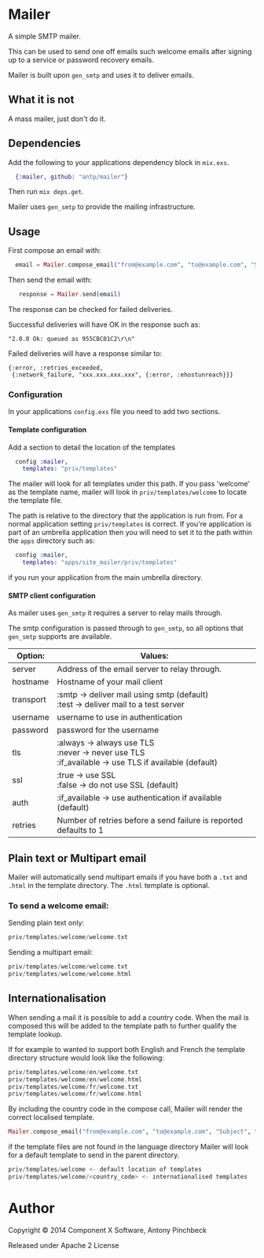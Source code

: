 # Mailer

A simple SMTP mailer.

This can be used to send one off emails such welcome emails after signing up
to a service or password recovery emails.

Mailer is built upon ```gen_smtp``` and uses it to deliver emails. 

## What it is not

A mass mailer, just don't do it.


## Dependencies
Add the following to your applications dependency block in ```mix.exs```.

```elixir
  {:mailer, github: "antp/mailer"}
```

Then run ```mix deps.get```.

Mailer uses ```gen_smtp``` to provide the mailing infrastructure.

## Usage

First compose an email with:

```elixir
  email = Mailer.compose_email("from@example.com", "to@example.com", "Subject", "welcome_template", template_data)
```

Then send the email with:

```elixir
   response = Mailer.send(email)
```

The response can be checked for failed deliveries.

Successful deliveries will have OK in the response such as:

```
"2.0.0 Ok: queued as 955CBC01C2\r\n"
```

Failed deliveries will have a response similar to:

```
{:error, :retries_exceeded,
 {:network_failure, "xxx.xxx.xxx.xxx", {:error, :ehostunreach}}}
```

### Configuration
In your applications ```config.exs``` file you need to add two sections.

#### Template configuration
Add a section to detail the location of the templates

```elixir
  config :mailer,
    templates: "priv/templates"
```

The mailer will look for all templates under this path. If you pass 'welcome' as the template name, mailer will look in ```priv/templates/welcome``` to locate the template file.

The path is relative to the directory that the application is run from. For a normal application setting ```priv/templates``` is correct. If you're application is part of an umbrella application then you will need to set it to the path within the ```apps``` directory such as:

```elixir
  config :mailer,
    templates: "apps/site_mailer/priv/templates"
```
if you run your application from the main umbrella directory.

#### SMTP client configuration
As mailer uses ```gen_smtp``` it requires a server to relay mails through.

The smtp configuration is passed through to ```gen_smtp```, so all options that ```gen_smtp``` supports are available.

Option:       | Values:
------------- | -------------
server        | Address of the email server to relay through.
hostname      | Hostname of your mail client
transport     | :smtp -> deliver mail using smtp (default)<br /> :test -> deliver mail to a test server
username      | username to use in authentication
password      | password for the username
tls           | :always -> always use TLS<br />:never -> never use TLS<br />:if_available -> use TLS if available (default)
ssl           | :true -> use SSL<br />:false -> do not use SSL (default)
auth          | :if_available -> use authentication if available (default)
retries       | Number of retries before a send failure is reported<br /> defaults to 1


## Plain text or Multipart email
Mailer will automatically send multipart emails if you have both a ```.txt``` and ```.html``` in the template directory. The ```.html``` template is optional.

### To send a welcome email:
Sending plain text only:

```elixir
priv/templates/welcome/welcome.txt
```

Sending a multipart email:

```elixir
priv/templates/welcome/welcome.txt
priv/templates/welcome/welcome.html
```

## Internationalisation
When sending a mail it is possible to add a country code. When the mail is composed this will be added to the template path to further qualify the template lookup.

If for example to wanted to support both English and French the template directory structure would look like the following:

```elixir
priv/templates/welcome/en/welcome.txt
priv/templates/welcome/en/welcome.html
priv/templates/welcome/fr/welcome.txt
priv/templates/welcome/fr/welcome.html
```
By including the country code in the compose call, Mailer will render the correct localised template.

```elixir
Mailer.compose_email("from@example.com", "to@example.com", "Subject", "welcome", data, "en")
```
if the template files are not found in the language directory Mailer will look for a default template to send in the parent directory.

```elixir
priv/templates/welcome <- default location of templates
priv/templates/welcome/<country_code> <- internationalised templates
```



# Author

Copyright © 2014 Component X Software, Antony Pinchbeck

Released under Apache 2 License
